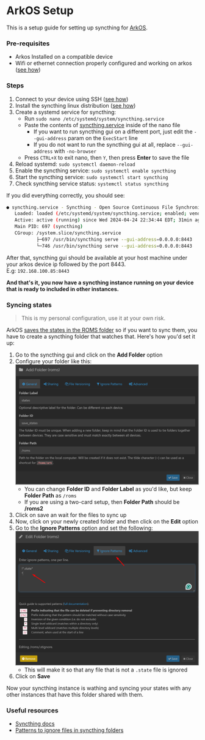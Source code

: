 # ArkOS Setup #

This is a setup guide for setting up syncthing for [ArkOS](https://github.com/christianhaitian/arkos).

### Pre-requisites
- Arkos Installed on a compatible device
- Wifi or ethernet connection properly configured and working on arkos ([see how](https://github.com/christianhaitian/arkos/wiki/Frequently-Asked-Questions---RG351V#q-how-do-i-configure-my-wifi-connection-in-arkos))


### Steps
1. Connect to your device using SSH ([see how](https://github.com/christianhaitian/arkos/wiki/Frequently-Asked-Questions---RG351V#q-how-do-i-ssh-into-arkos))
2. Install the syncthing linux distribution ([see how](https://apt.syncthing.net/))
3. Create a systemd service for syncthing:
    * Run `sudo nano /etc/systemd/system/syncthing.service`
    * Paste the contents of [syncthing.service](syncthing.service) inside of the nano file 
        * If you want to run syncthing gui on a different port, just edit the `--gui-address` param on the `ExecStart` line
        * If you do not want to run the syncthing gui at all, replace `--gui-address` with `-no-browser`
    * Press `CTRL+X` to exit nano, then `Y`, then press **Enter** to save the file
4. Reload systemd: `sudo systemctl daemon-reload`
5. Enable the syncthing service: `sudo systemctl enable syncthing`
6. Start the syncthing service: `sudo systemctl start syncthing`
7. Check syncthing service status: `systemctl status syncthing`

If you did everything correctly, you should see:
```bash
● syncthing.service - Syncthing - Open Source Continuous File Synchronization fo
   Loaded: loaded (/etc/systemd/system/syncthing.service; enabled; vendor preset
   Active: active (running) since Wed 2024-04-24 22:34:44 EDT; 31min ago
   Main PID: 697 (syncthing)
   CGroup: /system.slice/syncthing.service
           ├─697 /usr/bin/syncthing serve --gui-address=0.0.0.0:8443
           └─746 /usr/bin/syncthing serve --gui-address=0.0.0.0:8443

```

After that, syncthing gui should be available at your host machine under your arkos device ip followed by the port 8443.  
E.g: `192.168.100.85:8443`  

**And that's it, you now have a syncthing instance running on your device that is ready to included in other instances.**
### Syncing states
> This is my personal configuration, use it at your own risk.

ArkOS [saves the states in the ROMS folder](-no-browser) so if you want to sync them, you have to create a syncthing folder that watches that. Here's how you'd set it up:

1. Go to the syncthing gui and click on the **Add Folder** option
2. Configure your folder like this: ![2](imgs/2.png)
    * You can change **Folder ID** and **Folder Label** as you'd like, but keep **Folder Path** as `/roms`
    * If you are using a two-card setup, then **Folder Path** should be **/roms2**
3. Click on save an wait for the files to sync up
4. Now, click on your newly created folder and then click on the **Edit** option
5. Go to the **Ignore Patterns** option and set the following: ![3](imgs/3.png)
    * This will make it so that any file that is not a `.state` file is ignored
6. Click on **Save**

Now your syncthing instance is wathing and syncing your states with any other instances that have this folder shared with them.

### Useful resources
- [Syncthing docs](https://docs.syncthing.net/)
- [Patterns to ignore files in syncthing folders](https://docs.syncthing.net/v1.27.5/users/ignoring)

